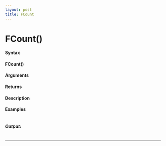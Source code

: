 ```yaml
---
layout: post
title: FCount
---
```


# FCount()


#### Syntax

#### FCount()

#### Arguments

#### Returns

#### Description

#### Examples

```

```

##### Output:

```

```

---